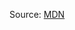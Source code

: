 Source: [MDN](https://developer.mozilla.org/en-US/docs/Learn/HTML/Introduction_to_HTML/The_head_metadata_in_HTML#active_learning_applying_css_and_javascript_to_a_page)
